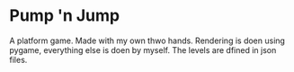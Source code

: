 # Pump 'n Jump
A platform game. Made with my own thwo hands. Rendering is doen using pygame, everything else is doen by myself.
The levels are dfined in json files. 
